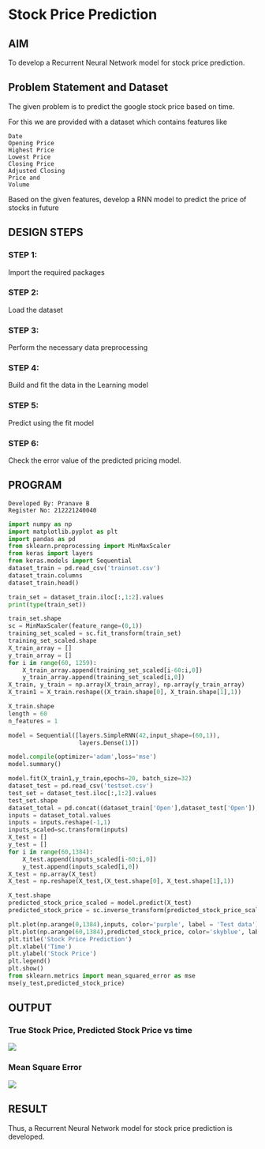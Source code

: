# Stock Price Prediction

## AIM

To develop a Recurrent Neural Network model for stock price prediction.

## Problem Statement and Dataset
The given problem is to predict the google stock price based on time.

For this we are provided with a dataset which contains features like

    Date
    Opening Price
    Highest Price
    Lowest Price
    Closing Price
    Adjusted Closing
    Price and
    Volume

Based on the given features, develop a RNN model to predict the price of stocks in future

## DESIGN STEPS
### STEP 1: 
Import the required packages
### STEP 2: 
Load the dataset
### STEP 3: 
Perform the necessary data preprocessing
### STEP 4: 
Build and fit the data in the Learning model
### STEP 5: 
Predict using the fit model
### STEP 6: 
Check the error value of the predicted pricing model.
## PROGRAM
```
Developed By: Pranave B
Register No: 212221240040
```

```python
import numpy as np
import matplotlib.pyplot as plt
import pandas as pd
from sklearn.preprocessing import MinMaxScaler
from keras import layers
from keras.models import Sequential
dataset_train = pd.read_csv('trainset.csv')
dataset_train.columns
dataset_train.head()

train_set = dataset_train.iloc[:,1:2].values
print(type(train_set))

train_set.shape
sc = MinMaxScaler(feature_range=(0,1))
training_set_scaled = sc.fit_transform(train_set)
training_set_scaled.shape
X_train_array = []
y_train_array = []
for i in range(60, 1259):
    X_train_array.append(training_set_scaled[i-60:i,0])
    y_train_array.append(training_set_scaled[i,0])
X_train, y_train = np.array(X_train_array), np.array(y_train_array)
X_train1 = X_train.reshape((X_train.shape[0], X_train.shape[1],1))

X_train.shape
length = 60
n_features = 1

model = Sequential([layers.SimpleRNN(42,input_shape=(60,1)),
                    layers.Dense(1)])

model.compile(optimizer='adam',loss='mse')
model.summary()

model.fit(X_train1,y_train,epochs=20, batch_size=32)
dataset_test = pd.read_csv('testset.csv')
test_set = dataset_test.iloc[:,1:2].values
test_set.shape
dataset_total = pd.concat((dataset_train['Open'],dataset_test['Open']),axis=0)
inputs = dataset_total.values
inputs = inputs.reshape(-1,1)
inputs_scaled=sc.transform(inputs)
X_test = []
y_test = []
for i in range(60,1384):
    X_test.append(inputs_scaled[i-60:i,0])
    y_test.append(inputs_scaled[i,0])
X_test = np.array(X_test)
X_test = np.reshape(X_test,(X_test.shape[0], X_test.shape[1],1))

X_test.shape
predicted_stock_price_scaled = model.predict(X_test)
predicted_stock_price = sc.inverse_transform(predicted_stock_price_scaled)

plt.plot(np.arange(0,1384),inputs, color='purple', label = 'Test data')
plt.plot(np.arange(60,1384),predicted_stock_price, color='skyblue', label = 'Predicted stock price')
plt.title('Stock Price Prediction')
plt.xlabel('Time')
plt.ylabel('Stock Price')
plt.legend()
plt.show()
from sklearn.metrics import mean_squared_error as mse
mse(y_test,predicted_stock_price)
```

## OUTPUT

### True Stock Price, Predicted Stock Price vs time

![](![p](https://github.com/pranave-b/rnn-stock-price-prediction/assets/94165168/2327bc6e-c788-411e-a171-0e6b8febf445)
)

### Mean Square Error

![](![output](https://github.com/pranave-b/rnn-stock-price-prediction/assets/94165168/b2131bfd-5534-4798-b828-a6db1465a1a1)
)

## RESULT
Thus, a Recurrent Neural Network model for stock price prediction is developed.
